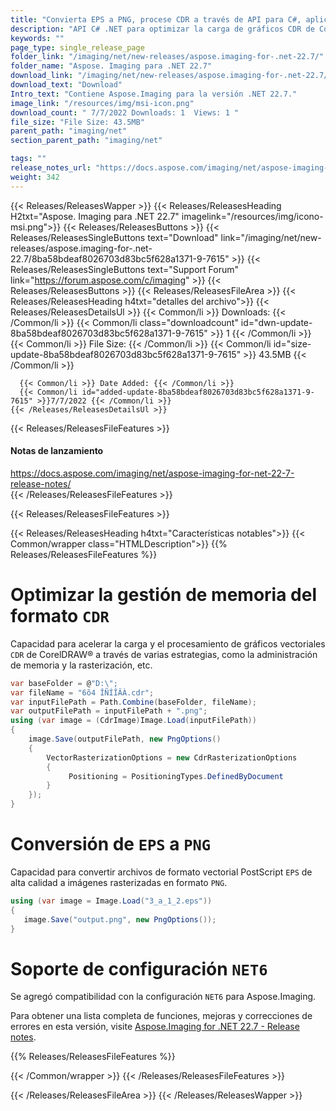 ```yaml
---
title: "Convierta EPS a PNG, procese CDR a través de API para C#, aplicaciones ASP.NET"
description: "API C# .NET para optimizar la carga de gráficos CDR de CorelDRAW® a través de la administración y rasterización de la memoria, conversión de archivos rasterizados de EPS a PNG, compatible con la configuración .NET6."
keywords: ""
page_type: single_release_page
folder_link: "/imaging/net/new-releases/aspose.imaging-for-.net-22.7/"
folder_name: "Aspose. Imaging para .NET 22.7"
download_link: "/imaging/net/new-releases/aspose.imaging-for-.net-22.7/8ba58bdeaf8026703d83bc5f628a1371-9-7615"
download_text: "Download"
Intro_text: "Contiene Aspose.Imaging para la versión .NET 22.7."
image_link: "/resources/img/msi-icon.png"
download_count: " 7/7/2022 Downloads: 1  Views: 1 "
file_size: "File Size: 43.5MB"
parent_path: "imaging/net"
section_parent_path: "imaging/net"

tags: ""
release_notes_url: "https://docs.aspose.com/imaging/net/aspose-imaging-for-net-22-7-release-notes/"
weight: 342
---
```


{{< Releases/ReleasesWapper >}}
{{< Releases/ReleasesHeading H2txt="Aspose. Imaging para .NET 22.7" imagelink="/resources/img/icono-msi.png">}}
{{< Releases/ReleasesButtons >}}
{{< Releases/ReleasesSingleButtons text="Download" link="/imaging/net/new-releases/aspose.imaging-for-.net-22.7/8ba58bdeaf8026703d83bc5f628a1371-9-7615" >}}
{{< Releases/ReleasesSingleButtons text="Support Forum" link="https://forum.aspose.com/c/imaging" >}}
{{< Releases/ReleasesButtons >}}
{{< Releases/ReleasesFileArea >}}
{{< Releases/ReleasesHeading h4txt="detalles del archivo">}}
{{< Releases/ReleasesDetailsUl >}}
{{< Common/li >}} Downloads: {{< /Common/li >}}
{{< Common/li class="downloadcount" id="dwn-update-8ba58bdeaf8026703d83bc5f628a1371-9-7615" >}} 1 {{< /Common/li >}}
{{< Common/li >}} File Size: {{< /Common/li >}}
{{< Common/li id="size-update-8ba58bdeaf8026703d83bc5f628a1371-9-7615" >}} 43.5MB {{< /Common/li >}}

      {{< Common/li >}} Date Added: {{< /Common/li >}}
      {{< Common/li id="added-update-8ba58bdeaf8026703d83bc5f628a1371-9-7615" >}}7/7/2022 {{< /Common/li >}}
    {{< /Releases/ReleasesDetailsUl >}}

{{< Releases/ReleasesFileFeatures >}}
<h4>Notas de lanzamiento</h4><div> <a href='https://docs.aspose.com/imaging/net/aspose-imaging-for-net-22-7-release-notes/'>https://docs.aspose.com/imaging/net/aspose-imaging-for-net-22-7-release-notes/</a></div>
{{< /Releases/ReleasesFileFeatures >}}

{{< Releases/ReleasesFileFeatures >}}

{{< Releases/ReleasesHeading h4txt="Características notables">}}
{{< Common/wrapper class="HTMLDescription">}}
{{% Releases/ReleasesFileFeatures %}}

# Optimizar la gestión de memoria del formato `CDR`

Capacidad para acelerar la carga y el procesamiento de gráficos vectoriales `CDR` de CorelDRAW® a través de varias estrategias, como la administración de memoria y la rasterización, etc.

```csharp
var baseFolder = @"D:\";
var fileName = "6õ4 ÎÑÍÎÂÀ.cdr";
var inputFilePath = Path.Combine(baseFolder, fileName);
var outputFilePath = inputFilePath + ".png";
using (var image = (CdrImage)Image.Load(inputFilePath))
{
    image.Save(outputFilePath, new PngOptions()
    {
        VectorRasterizationOptions = new CdrRasterizationOptions
        {
             Positioning = PositioningTypes.DefinedByDocument
        }
    });
}
```

# Conversión de `EPS` a `PNG`

Capacidad para convertir archivos de formato vectorial PostScript `EPS` de alta calidad a imágenes rasterizadas en formato `PNG`.

```csharp
using (var image = Image.Load("3_a_1_2.eps"))
{
   image.Save("output.png", new PngOptions());
}
```

# Soporte de configuración `NET6`

Se agregó compatibilidad con la configuración `NET6` para Aspose.Imaging.

Para obtener una lista completa de funciones, mejoras y correcciones de errores en esta versión, visite [Aspose.Imaging for .NET 22.7 - Release notes](https://docs.aspose.com/imaging/net/aspose-imaging-for-net-22-7-release-notes/).

{{% Releases/ReleasesFileFeatures %}}

{{< /Common/wrapper >}}
{{< /Releases/ReleasesFileFeatures >}}

{{< /Releases/ReleasesFileArea >}}
{{< /Releases/ReleasesWapper >}}

